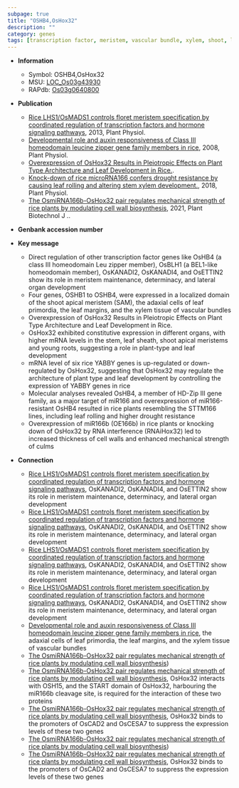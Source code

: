 ```yaml
---
subpage: true
title: "OSHB4,OsHox32"
description: ""
category: genes
tags: [transcription factor, meristem, vascular bundle, xylem, shoot, leaf, shoot apical meristem, leaf development, development, architecture, resistance, drought, drought resistance, leaf rolling, cell wall]
---
```


* **Information**  
    + Symbol: OSHB4,OsHox32  
    + MSU: [LOC_Os03g43930](http://rice.plantbiology.msu.edu/cgi-bin/ORF_infopage.cgi?orf=LOC_Os03g43930)  
    + RAPdb: [Os03g0640800](http://rapdb.dna.affrc.go.jp/viewer/gbrowse_details/irgsp1?name=Os03g0640800)  

* **Publication**  
    + [Rice LHS1/OsMADS1 controls floret meristem specification by coordinated regulation of transcription factors and hormone signaling pathways](http://www.ncbi.nlm.nih.gov/pubmed?term=Rice+LHS1/OsMADS1+controls+floret+meristem+specification+by+coordinated+regulation+of+transcription+factors+and+hormone+signaling+pathways%5BTitle%5D), 2013, Plant Physiol.
    + [Developmental role and auxin responsiveness of Class III homeodomain leucine zipper gene family members in rice](http://www.ncbi.nlm.nih.gov/pubmed?term=Developmental+role+and+auxin+responsiveness+of+Class+III+homeodomain+leucine+zipper+gene+family+members+in+rice%5BTitle%5D), 2008, Plant Physiol.
    + [Overexpression of OsHox32 Results in Pleiotropic Effects on Plant Type Architecture and Leaf Development in Rice.](N+Y).
    + [Knock-down of rice microRNA166 confers drought resistance by causing leaf rolling and altering stem xylem development.](http://www.ncbi.nlm.nih.gov/pubmed?term=Knock-down+of+rice+microRNA166+confers+drought+resistance+by+causing+leaf+rolling+and+altering+stem+xylem+development.%5BTitle%5D), 2018, Plant Physiol.
    + [The OsmiRNA166b-OsHox32 pair regulates mechanical strength of rice plants by modulating cell wall biosynthesis](http://www.ncbi.nlm.nih.gov/pubmed?term=The+OsmiRNA166b-OsHox32+pair+regulates+mechanical+strength+of+rice+plants+by+modulating+cell+wall+biosynthesis%5BTitle%5D), 2021, Plant Biotechnol J ..

* **Genbank accession number**  

* **Key message**  
    + Direct regulation of other transcription factor genes like OsHB4 (a class III homeodomain Leu zipper member), OsBLH1 (a BEL1-like homeodomain member), OsKANADI2, OsKANADI4, and OsETTIN2 show its role in meristem maintenance, determinacy, and lateral organ development
    + Four genes, OSHB1 to OSHB4, were expressed in a localized domain of the shoot apical meristem (SAM), the adaxial cells of leaf primordia, the leaf margins, and the xylem tissue of vascular bundles
    + Overexpression of OsHox32 Results in Pleiotropic Effects on Plant Type Architecture and Leaf Development in Rice.
    + OsHox32 exhibited constitutive expression in different organs, with higher mRNA levels in the stem, leaf sheath, shoot apical meristems and young roots, suggesting a role in plant-type and leaf development
    + mRNA level of six rice YABBY genes is up-regulated or down-regulated by OsHox32, suggesting that OsHox32 may regulate the architecture of plant type and leaf development by controlling the expression of YABBY genes in rice
    + Molecular analyses revealed OsHB4, a member of HD-Zip III gene family, as a major target of miR166 and overexpression of miR166-resistant OsHB4 resulted in rice plants resembling the STTM166 lines, including leaf rolling and higher drought resistance
    + Overexpression of miR166b (OE166b) in rice plants or knocking down of OsHox32 by RNA interference (RNAiHox32) led to increased thickness of cell walls and enhanced mechanical strength of culms

* **Connection**  
    + [Rice LHS1/OsMADS1 controls floret meristem specification by coordinated regulation of transcription factors and hormone signaling pathways](a+BEL1-like+homeodomain+member), OsKANADI2, OsKANADI4, and OsETTIN2 show its role in meristem maintenance, determinacy, and lateral organ development
    + [Rice LHS1/OsMADS1 controls floret meristem specification by coordinated regulation of transcription factors and hormone signaling pathways](a+BEL1-like+homeodomain+member), OsKANADI2, OsKANADI4, and OsETTIN2 show its role in meristem maintenance, determinacy, and lateral organ development
    + [Rice LHS1/OsMADS1 controls floret meristem specification by coordinated regulation of transcription factors and hormone signaling pathways](a+BEL1-like+homeodomain+member), OsKANADI2, OsKANADI4, and OsETTIN2 show its role in meristem maintenance, determinacy, and lateral organ development
    + [Rice LHS1/OsMADS1 controls floret meristem specification by coordinated regulation of transcription factors and hormone signaling pathways](a+BEL1-like+homeodomain+member), OsKANADI2, OsKANADI4, and OsETTIN2 show its role in meristem maintenance, determinacy, and lateral organ development
    + [Developmental role and auxin responsiveness of Class III homeodomain leucine zipper gene family members in rice](SAM), the adaxial cells of leaf primordia, the leaf margins, and the xylem tissue of vascular bundles
    + [The OsmiRNA166b-OsHox32 pair regulates mechanical strength of rice plants by modulating cell wall biosynthesis](Oryza+sativa+homeobox+15))
    + [The OsmiRNA166b-OsHox32 pair regulates mechanical strength of rice plants by modulating cell wall biosynthesis](http://www.ncbi.nlm.nih.gov/pubmed?term=The+OsmiRNA166b-OsHox32+pair+regulates+mechanical+strength+of+rice+plants+by+modulating+cell+wall+biosynthesis%5BTitle%5D),  OsHox32 interacts with OSH15, and the START domain of OsHox32, harbouring the miR166b cleavage site, is required for the interaction of these two proteins
    + [The OsmiRNA166b-OsHox32 pair regulates mechanical strength of rice plants by modulating cell wall biosynthesis](http://www.ncbi.nlm.nih.gov/pubmed?term=The+OsmiRNA166b-OsHox32+pair+regulates+mechanical+strength+of+rice+plants+by+modulating+cell+wall+biosynthesis%5BTitle%5D),  OsHox32 binds to the promoters of OsCAD2 and OsCESA7 to suppress the expression levels of these two genes
    + [The OsmiRNA166b-OsHox32 pair regulates mechanical strength of rice plants by modulating cell wall biosynthesis](Oryza+sativa+homeobox+15))
    + [The OsmiRNA166b-OsHox32 pair regulates mechanical strength of rice plants by modulating cell wall biosynthesis](http://www.ncbi.nlm.nih.gov/pubmed?term=The+OsmiRNA166b-OsHox32+pair+regulates+mechanical+strength+of+rice+plants+by+modulating+cell+wall+biosynthesis%5BTitle%5D),  OsHox32 binds to the promoters of OsCAD2 and OsCESA7 to suppress the expression levels of these two genes



